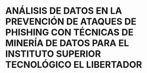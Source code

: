 # ANÁLISIS DE DATOS EN LA PREVENCIÓN DE ATAQUES DE PHISHING CON TÉCNICAS DE MINERÍA DE DATOS PARA EL INSTITUTO SUPERIOR TECNOLÓGICO EL LIBERTADOR

